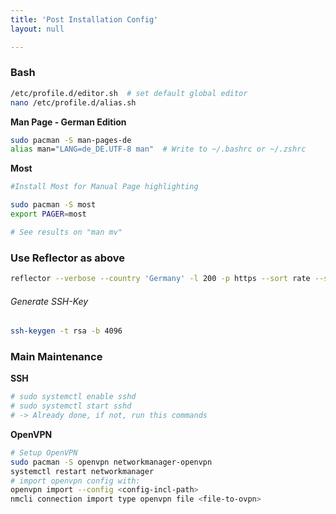 ```yaml
---
title: 'Post Installation Config'
layout: null

---
```


### Bash

```bash
/etc/profile.d/editor.sh  # set default global editor
nano /etc/profile.d/alias.sh
```

**Man Page - German Edition**

```bash
sudo pacman -S man-pages-de
alias man="LANG=de_DE.UTF-8 man"  # Write to ~/.bashrc or ~/.zshrc
```

**Most**

```bash
#Install Most for Manual Page highlighting

sudo pacman -S most
export PAGER=most

# See results on "man mv"
```

### Use Reflector as above

```bash
reflector --verbose --country 'Germany' -l 200 -p https --sort rate --save /etc/pacman.d/mirrorlist
```

###### Generate SSH-Key

```bash
ssh-keygen -t rsa -b 4096
```

### Main Maintenance

**SSH**

```bash
# sudo systemctl enable sshd
# sudo systemctl start sshd
# -> Already done, if not, run this commands
```

**OpenVPN**

```bash
# Setup OpenVPN
sudo pacman -S openvpn networkmanager-openvpn
systemctl restart networkmanager
# import openvpn config with:
openvpn import --config <config-incl-path>
nmcli connection import type openvpn file <file-to-ovpn>
```